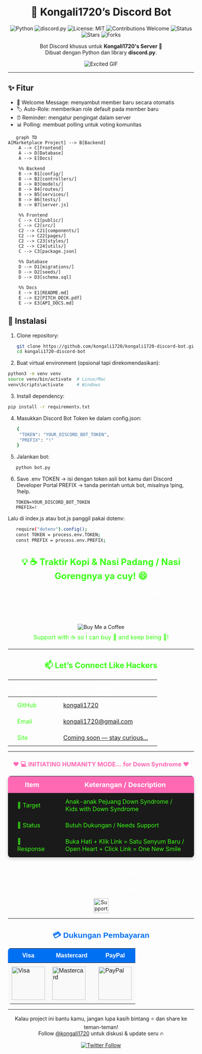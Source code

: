 <div align="center">

# 🤖 Kongali1720’s Discord Bot

![Python](https://img.shields.io/badge/Python-3.10%2B-blue?logo=python&logoColor=white)
![discord.py](https://img.shields.io/badge/discord.py-2.3.2-5865F2?logo=discord&logoColor=white)
![License: MIT](https://img.shields.io/badge/License-MIT-green.svg)
![Contributions Welcome](https://img.shields.io/badge/Contributions-Welcome-brightgreen.svg?logo=github)
![Status](https://img.shields.io/badge/Status-Active-success)
![Stars](https://img.shields.io/github/stars/kongali1720/kongali1720-discord-bot?style=social)
![Forks](https://img.shields.io/github/forks/kongali1720/kongali1720-discord-bot?style=social)

Bot Discord khusus untuk **Kongali1720's Server** 🚀  
Dibuat dengan Python dan library **discord.py**.

![Excited GIF](https://media.giphy.com/media/ZIQRQEmU3sw9kXyivG/giphy.gif)

</div>

---

## ✨ Fitur
- 👋 Welcome Message: menyambut member baru secara otomatis
- 🏷️ Auto-Role: memberikan role default pada member baru
- ⏰ Reminder: mengatur pengingat dalam server
- 📊 Polling: membuat polling untuk voting komunitas


```mermaid
   graph TD
A[Marketplace Project] --> B[Backend]
    A --> C[Frontend]
    A --> D[Database]
    A --> E[Docs]

    %% Backend
    B --> B1[config/]
    B --> B2[controllers/]
    B --> B3[models/]
    B --> B4[routes/]
    B --> B5[services/]
    B --> B6[tests/]
    B --> B7[server.js]

    %% Frontend
    C --> C1[public/]
    C --> C2[src/]
    C2 --> C21[components/]
    C2 --> C22[pages/]
    C2 --> C23[styles/]
    C2 --> C24[utils/]
    C --> C3[package.json]

    %% Database
    D --> D1[migrations/]
    D --> D2[seeds/]
    D --> D3[schema.sql]

    %% Docs
    E --> E1[README.md]
    E --> E2[PITCH_DECK.pdf]
    E --> E3[API_DOCS.md]
```

## 🚀 Instalasi
1. Clone repository:
   ```bash
   git clone https://github.com/kongali1720/kongali1720-discord-bot.git
   cd kongali1720-discord-bot
   ```

2. Buat virtual environment (opsional tapi direkomendasikan):
  ```bash
  python3 -m venv venv
  source venv/bin/activate  # Linux/Mac
  venv\Scripts\activate     # Windows
  ```
3. Install dependency:
  ```bash
  pip install -r requirements.txt
```

4. Masukkan Discord Bot Token ke dalam config.json:
   ```bash
   {
    "TOKEN": "YOUR_DISCORD_BOT_TOKEN",
    "PREFIX": "!"
   }


5. Jalankan bot:
```bash
   python bot.py
```

6. Save .env
   TOKEN → isi dengan token asli bot kamu dari Discord Developer Portal
   PREFIX → tanda perintah untuk bot, misalnya !ping, !help.
```env
   TOKEN=YOUR_DISCORD_BOT_TOKEN
   PREFIX=!
```

   Lalu di index.js atau bot.js panggil pakai dotenv:
```bash
   require("dotenv").config();
   const TOKEN = process.env.TOKEN;
   const PREFIX = process.env.PREFIX;
```

<h3 align="center" style="color:#39ff14; font-size:1.5rem;">
💡 ☕ Traktir Kopi & Nasi Padang / Nasi Gorengnya ya cuy! 😄
</h3>

<div align="center">

<p style="color:#ffffff; font-size:1.1rem;">
Dukung terus biar semangat bikin karya edukatif lainnya...  
Keep supporting so I stay motivated to create more educational works!
</p>

<a href="https://www.paypal.com/paypalme/bungtempong99" target="_blank" style="text-decoration:none;">
  <img 
    src="https://img.shields.io/badge/Buy%20Me%20a%20Coffee-☕-FF6600?style=for-the-badge&logo=paypal&logoColor=white" 
    alt="Buy Me a Coffee" 
    style="margin-top:10px;"
  />
</a>

<p style="color:#39ff14; font-size:1rem; margin-top:8px;">
Support with ☕ so I can buy 🍜 and keep being 🧠!
</p>

</div>

---

<h2 align="center" style="color:#39ff14;">📫 Let’s Connect Like Hackers</h2>

<div align="center">

<table style="margin: 0 auto; border-collapse: collapse;">
  <thead>
    <tr>
      <th style="padding: 12px 25px; font-size: 18px; color:#ffffff;">Platform</th>
      <th style="padding: 12px 25px; font-size: 18px; color:#ffffff;">Detail</th>
    </tr>
  </thead>
  <tbody>
    <tr>
      <td style="padding: 12px 25px; color:#39ff14;">GitHub</td>
      <td style="padding: 12px 25px;"><a href="https://github.com/kongali1720" target="_blank">kongali1720</a></td>
    </tr>
    <tr>
      <td style="padding: 12px 25px; color:#39ff14;">Email</td>
      <td style="padding: 12px 25px;"><a href="mailto:kongali1720@gmail.com">kongali1720@gmail.com</a></td>
    </tr>
    <tr>
      <td style="padding: 12px 25px; color:#39ff14;">Site</td>
      <td style="padding: 12px 25px;"><a href="https://younext.cloud" target="_blank">Coming soon — stay curious...</a></td>
    </tr>
  </tbody>
</table>

</div>

---

<h3 align="center" style="color:#ff69b4;">❤️ 💻 INITIATING HUMANITY MODE... for Down Syndrome ❤️</h3>

<div align="center">

<table style="margin: 0 auto; border-collapse: collapse; box-shadow: 0 4px 10px rgba(0,0,0,0.2); border-radius: 8px; overflow: hidden;">
  <thead style="background-color:#ff69b4; color:white;">
    <tr>
      <th style="padding: 12px 25px; font-size: 18px;">Item</th>
      <th style="padding: 12px 25px; font-size: 18px;">Keterangan / Description</th>
    </tr>
  </thead>
  <tbody style="background-color:#1a1a1a; color:#39ff14;">
    <tr>
      <td style="padding: 12px 25px;">🎯 Target</td>
      <td style="padding: 12px 25px;">Anak-anak Pejuang Down Syndrome / Kids with Down Syndrome</td>
    </tr>
    <tr>
      <td style="padding: 12px 25px;">📡 Status</td>
      <td style="padding: 12px 25px;">Butuh Dukungan / Needs Support</td>
    </tr>
    <tr>
      <td style="padding: 12px 25px;">🧠 Response</td>
      <td style="padding: 12px 25px;">Buka Hati + Klik Link = Satu Senyum Baru / Open Heart + Click Link = One New Smile</td>
    </tr>
  </tbody>
</table>

<p align="center" style="margin-top:15px; color:white; font-size:1rem;">
Mereka bukan berbeda — mereka dilahirkan untuk mengajarkan dunia tentang cinta yang murni dan kesabaran yang luar biasa.<br>
They are not different — they were born to teach the world pure love and extraordinary patience.
</p>

<p align="center" style="margin-top: 15px;">
  <a href="https://mydonation4ds.github.io/" target="_blank" style="display: inline-block; text-decoration:none;">
    <img 
      src="https://img.shields.io/badge/SUPPORT--NOW-%23FF6600?style=for-the-badge&logo=heart&logoColor=white&labelColor=FF6600&color=FF4500&logoWidth=15" 
      alt="Support Now" 
      style="height: 40px;"
    />
  </a>
</p>

---

<section align="center" style="font-family: Arial, sans-serif;">

<h2 style="margin-bottom: 15px; color: #0070f3;">💳 Dukungan Pembayaran</h2>

<table align="center" style="margin: 0 auto; border-collapse: collapse; border-radius: 8px; overflow: hidden;">
  <thead style="background-color: #0070f3; color: white;">
    <tr>
      <th style="padding: 10px 20px; font-size: 16px;">Visa</th>
      <th style="padding: 10px 20px; font-size: 16px;">Mastercard</th>
      <th style="padding: 10px 20px; font-size: 16px;">PayPal</th>
    </tr>
  </thead>
  <tbody style="background-color: #f9f9f9;">
    <tr>
      <td style="padding: 10px;">
        <img src="https://upload.wikimedia.org/wikipedia/commons/thumb/4/41/Visa_Logo.png/120px-Visa_Logo.png" alt="Visa" width="90" />
      </td>
      <td style="padding: 10px;">
        <img src="https://upload.wikimedia.org/wikipedia/commons/thumb/2/2a/Mastercard-logo.svg/120px-Mastercard-logo.svg.png" alt="Mastercard" width="90" />
      </td>
      <td style="padding: 10px;">
        <img src="https://upload.wikimedia.org/wikipedia/commons/thumb/3/39/PayPal_logo.svg/120px-PayPal_logo.svg.png" alt="PayPal" width="90" />
      </td>
    </tr>
  </tbody>
</table>

</section>

---

<p align="center" style="margin-top: 15px;">
  Kalau project ini bantu kamu, jangan lupa kasih bintang ⭐ dan share ke teman-teman!<br>
  Follow <a href="https://twitter.com/kongali1720" target="_blank">@kongali1720</a> untuk diskusi & update seru 🔥
</p>

<p align="center" style="margin-top: 10px;">
  <a href="https://twitter.com/kongali1720" target="_blank">
    <img src="https://img.shields.io/twitter/follow/kongali1720?style=social" alt="Twitter Follow" />
  </a>
</p>



